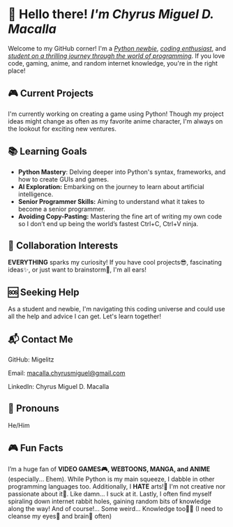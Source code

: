 <h1>👋 <b>Hello there!</b> <b><em>I'm Chyrus Miguel D. Macalla</em></b></h1>

Welcome to my GitHub corner! I'm a <ins>_Python newbie_</ins>, <ins>_coding enthusiast_</ins>, and <ins>_student on a thrilling journey through the world of programming_</ins>. If you love code, gaming, anime, and random internet knowledge, you're in the right place!

<h2>🎮 <b>Current Projects</b></h2>

I'm currently working on creating a game using Python! Though my project ideas might change as often as my favorite anime character, I'm always on the lookout for exciting new ventures.

<h2>📚 <b>Learning Goals</b></h2>

<ul> 
  <li><b>Python Mastery</b>: Delving deeper into Python's syntax, frameworks, and how to create GUIs and games.</li>
  <li><b>AI Exploration:</b> Embarking on the journey to learn about artificial intelligence.</li>
  <li><b>Senior Programmer Skills:</b> Aiming to understand what it takes to become a senior programmer.</li>
  <li><b>Avoiding Copy-Pasting:</b> Mastering the fine art of writing my own code so I don’t end up being the world’s fastest Ctrl+C, Ctrl+V ninja.</li>
</ul>

<h2>🤝 <b>Collaboration Interests</b></h2>

<b>EVERYTHING</b> sparks my curiosity! If you have cool projects😎, fascinating ideas✨, or just want to brainstorm🧠, I'm all ears!

<h2>🆘 <b>Seeking Help</b></h2>

As a student and newbie, I'm navigating this coding universe and could use all the help and advice I can get. Let's learn together!

<h2>📬 <b>Contact Me</b></h2>

GitHub: Migelitz

Email: macalla.chyrusmiguel@gmail.com

LinkedIn: Chyrus Miguel D. Macalla

<h2>🔧 <b>Pronouns</b></h2>

He/Him

<h2>🎮 <b>Fun Facts</b></h2>

I’m a huge fan of <b>VIDEO GAMES🎮, WEBTOONS, MANGA, and ANIME</b> (especially... Ehem). While Python is my main squeeze, I dabble in other programming languages too. Additionally, I <b>HATE</b> arts!💢 I'm not creative nor passionate about it😤. Like damn... I suck at it. Lastly, I often find myself spiraling down internet rabbit holes, gaining random bits of knowledge along the way! And of course!... Some weird... Knowledge too🤷‍♂️ (I need to cleanse my eyes👀 and brain🧠 often)
